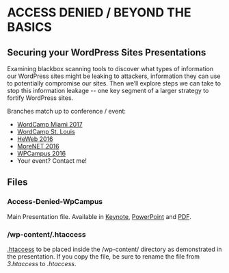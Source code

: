 # ACCESS DENIED / BEYOND THE BASICS
## Securing your WordPress Sites Presentations

Examining blackbox scanning tools to discover what types of information our WordPress sites might be leaking to attackers, information they can use to potentially compromise our sites. Then we’ll explore steps we can take to stop this information leakage -- one key segment of a larger strategy to fortify WordPress sites.

Branches match up to conference / event:
* [WordCamp Miami 2017](https://github.com/gilzow/access-denied/tree/wcmia2017)
* [WordCamp St. Louis](https://github.com/gilzow/access-denied/tree/2017)
* [HeWeb 2016](https://github.com/gilzow/access-denied/tree/master)
* [MoreNET 2016](https://github.com/gilzow/access-denied/tree/master)
* [WPCampus 2016](https://github.com/gilzow/access-denied/tree/master) 
* Your event? Contact me! 

## Files
### Access-Denied-WpCampus
Main Presentation file.  Available in [Keynote](Access-Denied-WpCampus.key), [PowerPoint](Access-Denied-WpCampus.pptx) and [PDF](Access-Denied-WpCampus.pdf).

### /wp-content/.htaccess
[.htaccess](3.htaccess) to be placed inside the /wp-content/ directory as demonstrated in the presentation.  If you copy the file, be sure to rename the file from _3.htaccess_ to _.htaccess_. 
